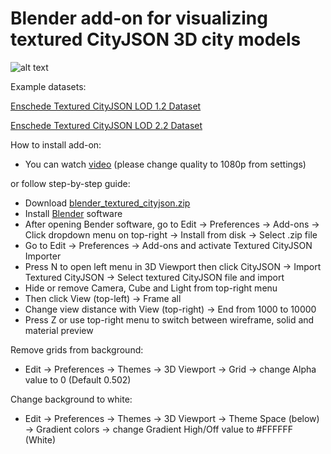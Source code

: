 # Blender add-on for visualizing textured CityJSON 3D city models

![alt text](blender.png)

Example datasets:

[Enschede Textured CityJSON LOD 1.2 Dataset](https://drive.usercontent.google.com/download?id=1HIomrzAQiEE0HgpGLyZ2UbNrG80UVYRA)

[Enschede Textured CityJSON LOD 2.2 Dataset](https://drive.usercontent.google.com/download?id=1OY5vqxYPPgQzs0H7ISwHZxJY841BE98u)


How to install add-on:

- You can watch [video](https://drive.google.com/file/d/19cG-ptgJLJb3qyrRvlm3SbPwlwd2GsIh/view) (please change quality to 1080p from settings)


or follow step-by-step guide:

- Download [blender_textured_cityjson.zip](blender_textured_cityjson.zip)
- Install [Blender](https://www.blender.org/download/lts/4-5/) software
- After opening Bender software, go to Edit → Preferences → Add-ons → Click dropdown menu on top-right → Install from disk → Select .zip file
- Go to Edit → Preferences → Add-ons and activate Textured CityJSON Importer
- Press N to open left menu in 3D Viewport then click CityJSON → Import Textured CityJSON → Select textured CityJSON file and import
- Hide or remove Camera, Cube and Light from top-right menu
- Then click View (top-left) → Frame all
- Change view distance with View (top-right) → End from 1000 to 10000
- Press Z or use top-right menu to switch between wireframe, solid and material preview

Remove grids from background:
- Edit → Preferences → Themes → 3D Viewport → Grid → change Alpha value to 0 (Default 0.502)

Change background to white:
- Edit → Preferences → Themes → 3D Viewport → Theme Space (below) → Gradient colors → change Gradient High/Off value to #FFFFFF (White)


